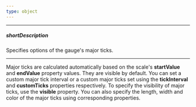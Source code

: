 ```yaml
---
type: object
---
```

---
##### shortDescription
Specifies options of the gauge's major ticks.

---
<p>Major ticks are calculated automatically based on the scale's <b>startValue</b> and <b>endValue</b> property values. They are visible by default. You can set a custom major tick interval or a custom major ticks set using the <b>tickInterval</b> and <b>customTicks</b> properties respectively. To specify the visibility of major ticks, use the <b>visible</b> property. You can also specify the length, width and color of the major ticks using corresponding properties.</p>